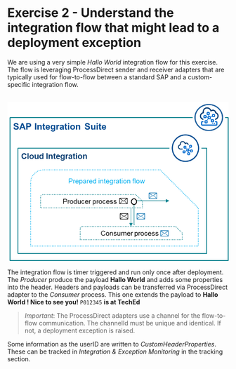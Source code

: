 # Exercise 2 - Understand the integration flow that might lead to a deployment exception

We are using a very simple *Hallo World* integration flow for this exercise. The flow is leveraging ProcessDirect sender and receiver adapters that are typically used for  flow-to-flow between a standard SAP and a custom-specific integration flow. 

<br>![](/exercises/ex2/images/SuitePDConcept.png)

The integration flow is timer triggered and run only once after deployment. The *Producer* produce the payload **Hallo World** and adds some properties into the header. Headers and payloads can be transferred via ProcessDirect adapter to the *Consumer* process. This one extends the payload to **Hallo World ! Nice to see you!**  `P012345` **is at TechEd**

>
> *Important*: The ProcessDirect adapters use a channel for the flow-to-flow communication. The channelId must be unique and identical. If not, a deployment exception is raised. 
>  

Some information as the userID are written to *CustomHeaderProperties*. These can be tracked in *Integration & Exception Monitoring* in the tracking section.
